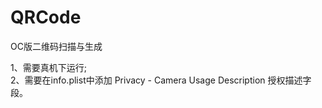 # QRCode
OC版二维码扫描与生成  

1、需要真机下运行;  
2、需要在info.plist中添加 Privacy - Camera Usage Description 授权描述字段。

